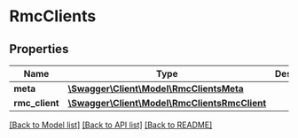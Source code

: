 # RmcClients

## Properties
Name | Type | Description | Notes
------------ | ------------- | ------------- | -------------
**meta** | [**\Swagger\Client\Model\RmcClientsMeta**](RmcClientsMeta.md) |  | [optional] 
**rmc_client** | [**\Swagger\Client\Model\RmcClientsRmcClient**](RmcClientsRmcClient.md) |  | [optional] 

[[Back to Model list]](../README.md#documentation-for-models) [[Back to API list]](../README.md#documentation-for-api-endpoints) [[Back to README]](../README.md)


